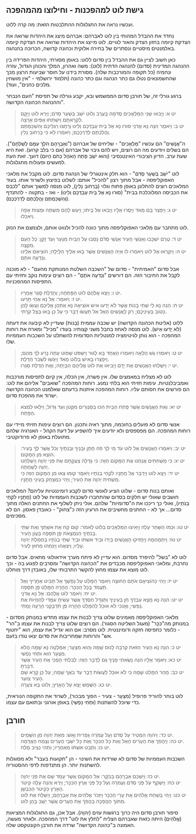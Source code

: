 ## גישת לוט למהפכנות - וחילוצו מהמהפכה

ועכשיו נראה את התגלגלות ההתלבטות הזאת: מה קרה ללוט.

נחדד את ההבדל המהותי בין לוט לאברהם:
אברהם מיצג את היהדות שרואה את הצדקת קיומה בחזון הצדק והאור לגויים.
לוט מייצג את היהדות שרואה את הצדקת קיומה באלמנטים מיסטיים ונסתרים של בחירה אלוקית וכהונה קדושה, הכרוכה בהנהגה.

כאן חשוב לציין גם את ההבדל בין סדום ללוט:
באופן מסורתי, היהדות הפרידה בין ההנהגה המדינית (סדום) להנהגה הדתית (לוט):
משה ואהרון, המלך והכוהן הגדול, עזרה ונחמיה (כל תקופה והמורכבות שלה).
מסורת בידנו על חוסר שביעות הרצון מכך שהחשמונאים נטלו גם כתר הנהגה וגם כתר כהונה (תלמוד ירושלמי - "אין מושחין מלכים כהנים", ועוד).

ברגע גורלי זה, של חורבן סדום הממשמש ובא, יקבע גורלה של תפיסת "העם הנבחר וההנהגת הכהונה הקדושה".

> יט א: וַיָּבֹאוּ שְׁנֵי הַמַּלְאָכִים סְדֹמָה בָּעֶרֶב וְלוֹט יֹשֵׁב בְּשַׁעַר סְדֹם; וַיַּרְא לוֹט וַיָּקָם לִקְרָאתָם וַיִּשְׁתַּחוּ אַפַּיִם אָרְצָה.  
> יט ב: וַיֹּאמֶר הִנֶּה נָּא אֲדֹנַי סוּרוּ נָא אֶל בֵּית עַבְדְּכֶם וְלִינוּ וְרַחֲצוּ רַגְלֵיכֶם וְהִשְׁכַּמְתֶּם וַהֲלַכְתֶּם לְדַרְכְּכֶם; וַיֹּאמְרוּ לֹּא כִּי בָרְחוֹב נָלִין.  

ה"אֲנָשִׁים" הם עכשיו "מַּלְאָכִים" - שליחים של אברהם ("וְאַבְרָהָם הֹלֵךְ עִמָּם לְשַׁלְּחָם"). הם בשלים ויודעים מה הם רוצים, ויש להם גיבוי של אברהם (אם כי בלב קרוע).
זאת היא שעת ערב. הדיון הציבורי האינטנסיבי (וְהוּא יֹשֵׁב פֶּתַח הָאֹהֶל כְּחֹם הַיּוֹם) דועך. זאת העת למעשים ופעולות מתגלגלות.

לוט "יֹשֵׁב בְּשַׁעַר סְדֹם" - הוא חלק אינטגרלי של הנהגת סדום.
לוט מקבל את מלאכי האפוקליפסה - אבל מתוך רצון "להכיל" אותם: לשלוט בפיצוץ ולשרוד אותו.
בעוד המלאכים רוצים להתלונן באופן פתוח וגלוי (בָרְחוֹב נָלִין), לוט מנסה למשוך אותם "לכבס את הכביסה המלוכלכת בבית" (סוּרוּ נָא אֶל בֵּית עַבְדְּכֶם וְלִינוּ) - ואז - בתקווה - להתנדף (וְהִשְׁכַּמְתֶּם וַהֲלַכְתֶּם לְדַרְכְּכֶם).

> יט ג: וַיִּפְצַר בָּם מְאֹד וַיָּסֻרוּ אֵלָיו וַיָּבֹאוּ אֶל בֵּיתוֹ; וַיַּעַשׂ לָהֶם מִשְׁתֶּה וּמַצּוֹת אָפָה וַיֹּאכֵלוּ.  

לוט מתחבר עם מלאכי האפוקליפסה מתוך כוונה להכיל ולנווט אותם, ולצמצם את הנזק.

> יט ד: טֶרֶם יִשְׁכָּבוּ וְאַנְשֵׁי הָעִיר אַנְשֵׁי סְדֹם נָסַבּוּ עַל הַבַּיִת מִנַּעַר וְעַד זָקֵן: כָּל הָעָם מִקָּצֶה.  
> יט ה: וַיִּקְרְאוּ אֶל לוֹט וַיֹּאמְרוּ לוֹ אַיֵּה הָאֲנָשִׁים אֲשֶׁר בָּאוּ אֵלֶיךָ הַלָּיְלָה; הוֹצִיאֵם אֵלֵינוּ וְנֵדְעָה אֹתָם.  

אבל סדום "האמיתית" - סדום של "השכבה השלטת המנותקת מהעם" - לא מוכנה לקבל את החיבור הזה.
הם דורשים "וְנֵדְעָה אֹתָם" - הם רוצים עימות נוקב וחזיתי עם התפיסות המהפכניות.

> יט ו: וַיֵּצֵא אֲלֵהֶם לוֹט הַפֶּתְחָה; וְהַדֶּלֶת סָגַר אַחֲרָיו.  
> יט ז: וַיֹּאמַר: אַל נָא אַחַי תָּרֵעוּ.  
> יט ח: הִנֵּה נָא לִי שְׁתֵּי בָנוֹת אֲשֶׁר לֹא יָדְעוּ אִישׁ אוֹצִיאָה נָּא אֶתְהֶן אֲלֵיכֶם וַעֲשׂוּ לָהֶן כַּטּוֹב בְּעֵינֵיכֶם; רַק לָאֲנָשִׁים הָאֵל אַל תַּעֲשׂוּ דָבָר כִּי עַל כֵּן בָּאוּ בְּצֵל קֹרָתִי.  

ללוט (אליטת הכהונה הקדושה) יש שכבה עממית (בָנוֹת) שעדיין לא קיבעה את דעתה (לֹא יָדְעוּ אִישׁ). לוט מנסה לאחוז בחבל משני קצותיו: בעודו "מכיל" ומארח את רוחות המהפכה - הוא נותן לגיטימציה למנטליות הסדומית להשתלט על השכבות העממיות שלו.

> יט ט: וַיֹּאמְרוּ גֶּשׁ הָלְאָה וַיֹּאמְרוּ הָאֶחָד בָּא לָגוּר וַיִּשְׁפֹּט שָׁפוֹט עַתָּה נָרַע לְךָ מֵהֶם; וַיִּפְצְרוּ בָאִישׁ בְּלוֹט מְאֹד וַיִּגְּשׁוּ לִשְׁבֹּר הַדָּלֶת.  
> יט י: וַיִּשְׁלְחוּ הָאֲנָשִׁים אֶת יָדָם וַיָּבִיאוּ אֶת לוֹט אֲלֵיהֶם הַבָּיְתָה; וְאֶת הַדֶּלֶת סָגָרוּ.  

לוט לא מצליח במאמצים שלו. אין פשרה, אין הכלה, אין קיום לתפיסות מורכבות ואמביבלנטיות. עימות חזיתי הוא בלתי נמנע. רוחות המהפכה "שואבים" אליהם את לוט: הם פורשים את חסותם עליו.
רוחות המהפכה איתנות בדעתם שאלמנט הכהונה הקדושה ישרוד את מהפכת סדום.

> יט יא: וְאֶת הָאֲנָשִׁים אֲשֶׁר פֶּתַח הַבַּיִת הִכּוּ בַּסַּנְוֵרִים מִקָּטֹן וְעַד גָּדוֹל; וַיִּלְאוּ לִמְצֹא הַפָּתַח.  

אנשי סדום לא פועלים בחוכמה, מתוך ראיה ותכנון. הם רוצים עימות חזיתי מיידי עם רוחות המהפכה.
הם מפספסים ולא יודעים איך להשפיע על דעת הקהל - האנרגיה שלהם מתועלת באופן לא פרודוקטיבי.

> יט יב: וַיֹּאמְרוּ הָאֲנָשִׁים אֶל לוֹט עֹד מִי לְךָ פֹה חָתָן וּבָנֶיךָ וּבְנֹתֶיךָ וְכֹל אֲשֶׁר לְךָ בָּעִיר: הוֹצֵא מִן הַמָּקוֹם.  
> יט יג: כִּי מַשְׁחִתִים אֲנַחְנוּ אֶת הַמָּקוֹם הַזֶּה: כִּי גָדְלָה צַעֲקָתָם אֶת פְּנֵי יְהוָה וַיְשַׁלְּחֵנוּ יְהוָה לְשַׁחֲתָהּ.  
> יט יד: וַיֵּצֵא לוֹט וַיְדַבֵּר אֶל חֲתָנָיו לֹקְחֵי בְנֹתָיו וַיֹּאמֶר קוּמוּ צְּאוּ מִן הַמָּקוֹם הַזֶּה כִּי מַשְׁחִית יְהוָה אֶת הָעִיר; וַיְהִי כִמְצַחֵק בְּעֵינֵי חֲתָנָיו.  

ואותם בנות סדום - שלוט הציע לאנשי סדום לקבע דומיננטיות עליהם?
המלאכים חושבים שאולי יש חלקים בסדום שהתחברו לשכבות העממיות של לוט (חֲתָנָיו לֹקְחֵי בְנֹתָיו), ואולי כך ריככו את ה"סדומיות" שלהם. אולי ניתן לשלוף את החתנים האלה מתוך סדום…
אך לא - החתנים מחשיבים את הרעיון הזה כ"צחוק" - כאובדן פאסון. הם לא מסכימים.

> יט טו: וּכְמוֹ הַשַּׁחַר עָלָה וַיָּאִיצוּ הַמַּלְאָכִים בְּלוֹט לֵאמֹר: קוּם קַח אֶת אִשְׁתְּךָ וְאֶת שְׁתֵּי בְנֹתֶיךָ הַנִּמְצָאֹת פֶּן תִּסָּפֶה בַּעֲוֹן הָעִיר.  
> יט טז: וַיִּתְמַהְמָהּ וַיַּחֲזִיקוּ הָאֲנָשִׁים בְּיָדוֹ וּבְיַד אִשְׁתּוֹ וּבְיַד שְׁתֵּי בְנֹתָיו בְּחֶמְלַת יְהוָה עָלָיו; וַיֹּצִאֻהוּ וַיַּנִּחֻהוּ מִחוּץ לָעִיר.  

לוט לא "בשל" להיפרד מסדום. הוא עדיין לא פיתח מערך אידאולוגי מתאים.
אבל סדום נחרבת, ומלאכי האפוקליפסה מכבדים את "הכהונה הקדושה" ומסרבים לפגוע בה - וכך לוט מוצא את עצמו מחוץ להקשר התרבותי שלו, באובדן דרך מוחלט.

> יט יז: וַיְהִי כְהוֹצִיאָם אֹתָם הַחוּצָה וַיֹּאמֶר הִמָּלֵט עַל נַפְשֶׁךָ אַל תַּבִּיט אַחֲרֶיךָ וְאַל תַּעֲמֹד בְּכָל הַכִּכָּר: הָהָרָה הִמָּלֵט פֶּן תִּסָּפֶה.  
> יט יח: וַיֹּאמֶר לוֹט אֲלֵהֶם: אַל נָא אֲדֹנָי.  
> יט יט: הִנֵּה נָא מָצָא עַבְדְּךָ חֵן בְּעֵינֶיךָ וַתַּגְדֵּל חַסְדְּךָ אֲשֶׁר עָשִׂיתָ עִמָּדִי לְהַחֲיוֹת אֶת נַפְשִׁי; וְאָנֹכִי לֹא אוּכַל לְהִמָּלֵט הָהָרָה פֶּן תִּדְבָּקַנִי הָרָעָה וָמַתִּי.  

מלאכי האפוקליפסה מאמינים שלוט צריך לבנות את עצמו מחדש במנותק מסדום - במנותק מה"כִּכָּר" (מעגל השליטה הסגור). הם רוצים שלוט צריך לבנות את עצמו ב"הר" - כלומר כתפיסה חזקה ודומיננטית.
לוט מסרב: אם הוא יגדיל את עצמו, הוא "יחטוף אש" והרוחות שמחריבות את סדום יצאו נגדו בזעם.

> יט כ: הִנֵּה נָא הָעִיר הַזֹּאת קְרֹבָה לָנוּס שָׁמָּה וְהִוא מִצְעָר; אִמָּלְטָה נָּא שָׁמָּה הֲלֹא מִצְעָר הִוא וּתְחִי נַפְשִׁי.  
> יט כא: וַיֹּאמֶר אֵלָיו הִנֵּה נָשָׂאתִי פָנֶיךָ גַּם לַדָּבָר הַזֶּה: לְבִלְתִּי הָפְכִּי אֶת הָעִיר אֲשֶׁר דִּבַּרְתָּ.  
> יט כב: מַהֵר הִמָּלֵט שָׁמָּה כִּי לֹא אוּכַל לַעֲשׂוֹת דָּבָר עַד בֹּאֲךָ שָׁמָּה; עַל כֵּן קָרָא שֵׁם הָעִיר צוֹעַר.  
> יט כג: הַשֶּׁמֶשׁ יָצָא עַל הָאָרֶץ; וְלוֹט בָּא צֹעֲרָה.  

לוט בוחר להוריד פרופיל (מִצְעָר - צעיר - הפוך מבכור), לשרוד את התקופה הנוראית, כדי שיוכל להשתנות (וּתְחִי נַפְשִׁי) באופן אורגני ובתואם עם עצמו.

## חורבן

> יט כד: וַיהוָה הִמְטִיר עַל סְדֹם וְעַל עֲמֹרָה גָּפְרִית וָאֵשׁ: מֵאֵת יְהוָה מִן הַשָּׁמָיִם.  
> יט כה: וַיַּהֲפֹךְ אֶת הֶעָרִים הָאֵל וְאֵת כָּל הַכִּכָּר וְאֵת כָּל יֹשְׁבֵי הֶעָרִים וְצֶמַח הָאֲדָמָה.  
> יט כו: וַתַּבֵּט אִשְׁתּוֹ מֵאַחֲרָיו; וַתְּהִי נְצִיב מֶלַח.  

השכבות העממיות של סדום לא שורדות את השינוי - הן "תקועות בעבר" ולא מסוגלות להשתנות יותר. הן מתנדפות לדפי ההסטוריה.

> יט כז: וַיַּשְׁכֵּם אַבְרָהָם בַּבֹּקֶר: אֶל הַמָּקוֹם אֲשֶׁר עָמַד שָׁם אֶת פְּנֵי יְהוָה.  
> יט כח: וַיַּשְׁקֵף עַל פְּנֵי סְדֹם וַעֲמֹרָה וְעַל כָּל פְּנֵי אֶרֶץ הַכִּכָּר; וַיַּרְא וְהִנֵּה עָלָה קִיטֹר הָאָרֶץ כְּקִיטֹר הַכִּבְשָׁן.  
> יט כט: וַיְהִי בְּשַׁחֵת אֱלֹהִים אֶת עָרֵי הַכִּכָּר וַיִּזְכֹּר אֱלֹהִים אֶת אַבְרָהָם; וַיְשַׁלַּח אֶת לוֹט מִתּוֹךְ הַהֲפֵכָה בַּהֲפֹךְ אֶת הֶעָרִים אֲשֶׁר יָשַׁב בָּהֵן לוֹט.  

סיפור חורבן סדום היה כרוך ברגשות עזים (יְהוָה).
אבל אכן, גם התגלגלות המציאות (אֱלֹהִים) היתה כזאת שאברהם הצליח "לחלץ את לוט" דרך המהפכה.
ולאחר מעשה, האמונה ב"כהונה הקדושה" שרדה את חורבן הקונטקסט שלה.


